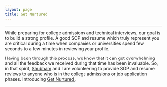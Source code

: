```yaml
---
layout: page
title: Get Nurtured
---
```

****
While preparing for college admissions and technical interviews, our goal is to build a strong profile.
A good SOP and resume which truly represent you are critical during a time when companies or universities spend few seconds to a few minutes in reviewing your profile. 

Having been through this process, we know that it can get overwhelming and all the feedback we received during that time has been invaluable. 
So, in that spirit, <a href="https://www.linkedin.com/in/shubhams5400/">Shubham</a> and I are volunteering to provide SOP and resume reviews to anyone who is in the college admissions or job application phases. 
Introducing <a target="_blank" href="https://getnurtured.web.app/"> Get Nurtured </a>.